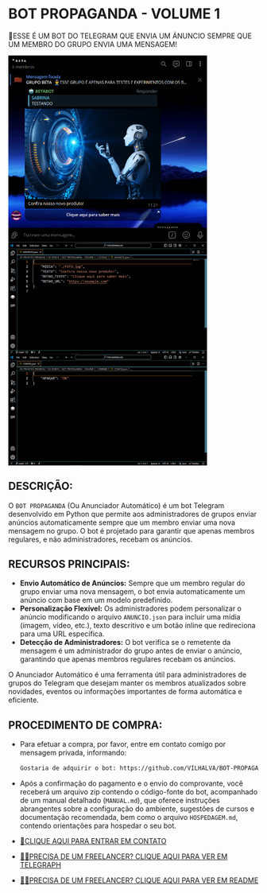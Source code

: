 # BOT PROPAGANDA - VOLUME 1
🛑ESSE É UM BOT DO TELEGRAM QUE ENVIA UM ÁNUNCIO SEMPRE QUE UM MEMBRO DO GRUPO ENVIA UMA MENSAGEM!

<img src="./IMAGENS/FOTO_1.png" align="center" width="400"> <br>
<img src="./IMAGENS/FOTO_2.png" align="center" width="400"> <br>
<img src="./IMAGENS/FOTO_3.png" align="center" width="400"> <br>

## DESCRIÇÃO:
O `BOT PROPAGANDA` (Ou Anunciador Automático) é um bot Telegram desenvolvido em Python que permite aos administradores de grupos enviar anúncios automaticamente sempre que um membro enviar uma nova mensagem no grupo. O bot é projetado para garantir que apenas membros regulares, e não administradores, recebam os anúncios.

## RECURSOS PRINCIPAIS:
- **Envio Automático de Anúncios:** Sempre que um membro regular do grupo enviar uma nova mensagem, o bot envia automaticamente um anúncio com base em um modelo predefinido.
- **Personalização Flexível:** Os administradores podem personalizar o anúncio modificando o arquivo `ANUNCIO.json` para incluir uma mídia (imagem, vídeo, etc.), texto descritivo e um botão inline que redireciona para uma URL específica.
- **Detecção de Administradores:** O bot verifica se o remetente da mensagem é um administrador do grupo antes de enviar o anúncio, garantindo que apenas membros regulares recebam os anúncios.

O Anunciador Automático é uma ferramenta útil para administradores de grupos do Telegram que desejam manter os membros atualizados sobre novidades, eventos ou informações importantes de forma automática e eficiente.

## PROCEDIMENTO DE COMPRA:
- Para efetuar a compra, por favor, entre em contato comigo por mensagem privada, informando:
    ```bash
    Gostaria de adquirir o bot: https://github.com/VILHALVA/BOT-PROPAGANDA-VOLUME-1
    ```
- Após a confirmação do pagamento e o envio do comprovante, você receberá um arquivo zip contendo o código-fonte do bot, acompanhado de um manual detalhado (`MANUAL.md`), que oferece instruções abrangentes sobre a configuração do ambiente, sugestões de cursos e documentação recomendada, bem como o arquivo `HOSPEDAGEM.md`, contendo orientações para hospedar o seu bot.

- [🤑CLIQUE AQUI PARA ENTRAR EM CONTATO](https://t.me/VILHALVA100)
- [🧑‍💻PRECISA DE UM FREELANCER? CLIQUE AQUI PARA VER EM TELEGRAPH](https://telegra.ph/FREELANCER-10-19-9)
- [🧑‍💻PRECISA DE UM FREELANCER? CLIQUE AQUI PARA VER EM README](https://github.com/VILHALVA/VILHALVA/blob/main/FREELANCER/README.md)

